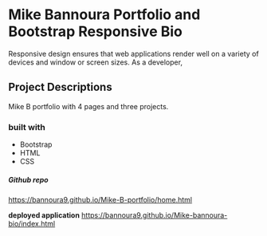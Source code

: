 # Mike Bannoura Portfolio and Bootstrap Responsive Bio

Responsive design ensures that web applications render well on a variety of
devices and window or screen sizes. As a developer,

## Project Descriptions

Mike B portfolio with 4 pages and three projects.

### built with

- Bootstrap
- HTML
- CSS

##### Github repo

https://bannoura9.github.io/Mike-B-portfolio/home.html

**deployed application**
https://bannoura9.github.io/Mike-bannoura-bio/index.html
